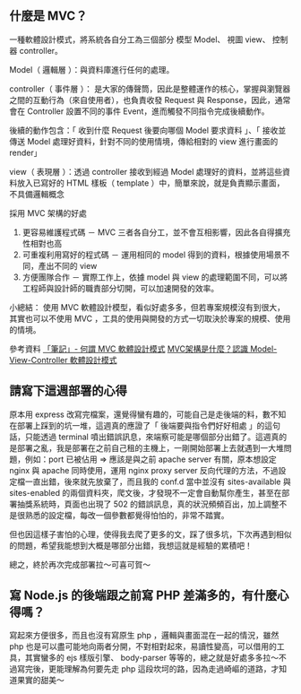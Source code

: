 ## 什麼是 MVC？
一種軟體設計模式，將系統各自分工為三個部分 模型 Model、 視圖 view、 控制器 controller。

Model（ 邏輯層 ）：與資料庫進行任何的處理。

controller（ 事件層 ）： 是大家的傳聲筒，因此是整體運作的核心，掌握與瀏覽器之間的互動行為（來自使用者），也負責收發 Request 與 Response，因此，通常會在 Controller 設置不同的事件 Event，進而觸發不同指令完成後續動作。

後續的動作包含：「 收到什麼 Request 後要向哪個 Model 要求資料 」、「 接收並傳送 Model 處理好資料，針對不同的使用情境，傳給相對的 view 進行畫面的 render」

view（ 表現層 ）：透過 controller 接收到經過 Model 處理好的資料，並將這些資料放入已寫好的 HTML 樣板（ template ）中，簡單來說，就是負責顯示畫面，不具備邏輯概念

採用 MVC 架構的好處
1. 更容易維護程式碼 － MVC 三者各自分工，並不會互相影響，因此各自得擴充性相對也高
2. 可重複利用寫好的程式碼 － 運用相同的 model 得到的資料，根據使用場景不同，產出不同的 view
3. 方便團隊合作 － 實際工作上，依據  model 與 view 的處理範圍不同，可以將工程師與設計師的職責部分切開，可以加速開發的效率。

小總結：
使用 MVC 軟體設計模型，看似好處多多，但若專案規模沒有到很大，其實也可以不使用 MVC ，工具的使用與開發的方式一切取決於專案的規模、使用的情境。

參考資料
[「筆記」- 何謂 MVC 軟體設計模式](https://medium.com/pierceshih/%E7%AD%86%E8%A8%98-%E4%BD%95%E8%AC%82-mvc-%E8%BB%9F%E9%AB%94%E8%A8%AD%E8%A8%88%E6%A8%A1%E5%BC%8F-af1ff10901e6)
[MVC架構是什麼？認識 Model-View-Controller 軟體設計模式](https://tw.alphacamp.co/blog/mvc-model-view-controller)


## 請寫下這週部署的心得
原本用 express 改寫完檔案，還覺得蠻有趣的，可能自己是走後端的料，數不知在部署上踩到的坑一堆，這週真的應證了「 後端要與指令們好好相處 」的這句話，只能透過 terminal 噴出錯誤訊息，來端察可能是哪個部分出錯了。這週真的是部署之亂，我是部署在之前自己租的主機上，一剛開始部署上去就遇到一大堆問題，例如：port 已被佔用 => 應該是與之前 apache server 有關，原本想設定 nginx 與 apache 同時使用，運用 nginx proxy server 反向代理的方法，不過設定檔一直出錯，後來就先放棄了，而且我的 conf.d 當中並沒有 sites-available 與 sites-enabled 的兩個資料夾，爬文後，才發現不一定會自動幫你產生，甚至在部署抽獎系統時，頁面也出現了 502 的錯誤訊息，真的狀況頻頻百出，加上調整不是很熟悉的設定檔，每改一個參數都覺得怕怕的，非常不踏實。

但也因這樣子害怕的心理，使得我去爬了更多的文，踩了很多坑，下次再遇到相似的問題，希望我能想到大概是哪部分出錯，我想這就是經驗的累積吧！

總之，終於再次完成部署拉～可喜可賀～

## 寫 Node.js 的後端跟之前寫 PHP 差滿多的，有什麼心得嗎？
寫起來方便很多，而且也沒有寫原生 php ，邏輯與畫面混在一起的情況，雖然 php 也是可以盡可能地向兩者分開，不對相對起來，易讀性變高，可以借用的工具，其實蠻多的 ejs 樣版引擎、 body-parser 等等的，總之就是好處多多拉～不過寫完後，更能理解為何要先走 php 這段坎坷的路，因為走過崎嶇的道路，才知道果實的甜美～